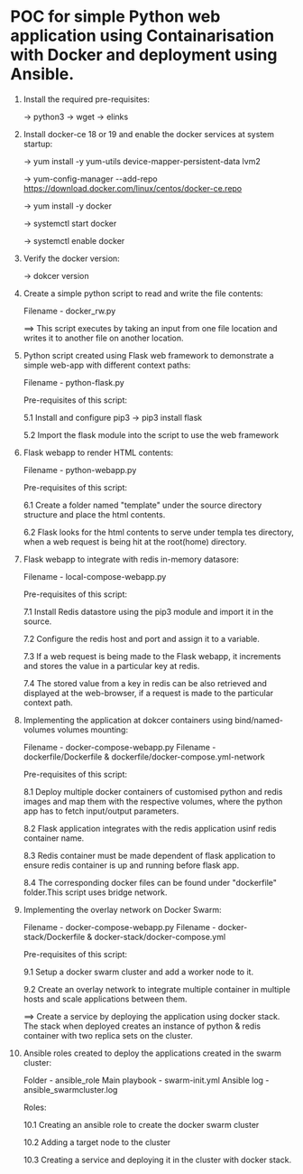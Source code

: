 # POC for simple Python web application using Containarisation with Docker and deployment using Ansible.

1. Install the required pre-requisites:

    -> python3
    -> wget
    -> elinks


      
2. Install docker-ce 18 or 19 and enable the docker services at system startup:

   -> yum install -y yum-utils device-mapper-persistent-data lvm2

   -> yum-config-manager --add-repo https://download.docker.com/linux/centos/docker-ce.repo

   -> yum install -y docker

   -> systemctl start docker

   -> systemctl enable docker


   
3. Verify the docker version:
   
   -> dokcer version


   
4. Create a simple python script to read and write the file contents:

   Filename - docker_rw.py

   ==> This script executes by taking an input from one file location and writes it to another file on another location.



5. Python script created using Flask web framework to demonstrate a simple web-app with different context paths:

   Filename - python-flask.py


   Pre-requisites of this script:

   5.1 Install and configure pip3 -> pip3 install flask

   5.2 Import the flask module into the script to use the web framework
   


6. Flask webapp to render HTML contents:

   Filename - python-webapp.py


   Pre-requisites of this script:
   
   6.1 Create a folder named "template" under the source directory structure and place the html contents.

   6.2 Flask looks for the html contents to serve under templa tes directory, when a web request is being hit at the root(home) directory.



7. Flask webapp to integrate with redis in-memory datasore:

   Filename - local-compose-webapp.py


   Pre-requisites of this script:
   
   7.1  Install Redis datastore using the pip3 module and import it in the source.

   7.2  Configure the redis host and port and assign it to a variable.

   7.3  If a web request is being made to the Flask webapp, it increments and stores the value in a particular key at redis.

   7.4  The stored value from a key in redis can be also retrieved and displayed at the web-browser, if a request is made to the particular context path.



8. Implementing the application at dokcer containers using bind/named-volumes volumes mounting:

   Filename - docker-compose-webapp.py
   Filename - dockerfile/Dockerfile & dockerfile/docker-compose.yml-network


   Pre-requisites of this script:
   
   8.1 Deploy multiple docker containers of customised python and redis images and map them with the respective volumes, where the python app has to fetch input/output parameters.

   8.2 Flask application integrates with the redis application usinf redis container name.

   8.3 Redis container must be made dependent of flask application to ensure redis container is up and running before flask app.

   8.4 The corresponding docker files can be found under "dockerfile" folder.This script uses bridge network.


9. Implementing the overlay network on Docker Swarm:

   Filename - docker-compose-webapp.py
   Filename - docker-stack/Dockerfile  &  docker-stack/docker-compose.yml


   Pre-requisites of this script:

   9.1 Setup a docker swarm cluster and add a worker node to it.

   9.2 Create an overlay network to integrate multiple container in multiple hosts and scale applications between them.

   ==>  Create a service by deploying the application using docker stack. The stack when deployed creates an instance of python & redis container with two replica sets on the cluster.


10. Ansible roles created to deploy the applications created in the swarm cluster:

    Folder - ansible_role
    Main playbook -  swarm-init.yml
    Ansible log  -  ansible_swarmcluster.log

    Roles:

    10.1  Creating an ansible role to create the docker swarm cluster

    10.2  Adding a target node to the cluster

    10.3  Creating a service and deploying it in the cluster with docker stack.

